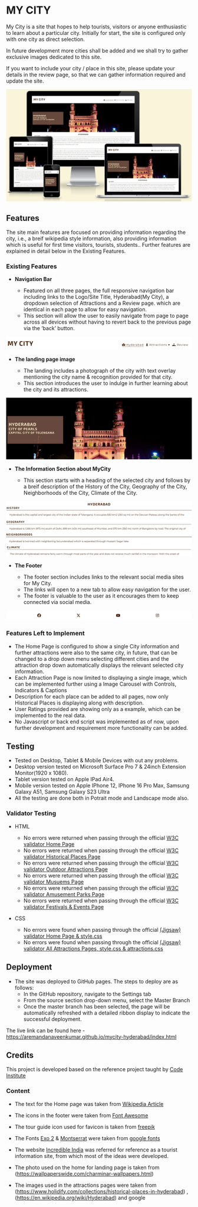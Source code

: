 # MY CITY

My City is a site that hopes to help tourists, visitors or anyone enthusiastic to learn about a particular city. Initially for start, the site is configured only with one city as direct selection.

In future development more cities shall be added and we shall try to gather exclusive images dedicated to this site.

If you want to include your city / place in this site, please update your details in the review page, so that we can gather information required and update the site.

![Mockup Screenshot](docs/mockup_screenshot_home.jpeg)

## Features 

The site main features are focused on providing information regarding the city, i.e., a breif wikipedia style information, also providing information which is useful for first time visitors, tourists, students.. Further features are explained in detail below in the Existing Features.

### Existing Features

- __Navigation Bar__

  - Featured on all three pages, the full responsive navigation bar including links to the Logo/Site Title, Hyderabad(My City), a dropdown selection of Attractions and a Review page. which are identical in each page to allow for easy navigation.
  - This section will allow the user to easily navigate from page to page across all devices without having to revert back to the previous page via the ‘back’ button. 
  
![Navigation Bar Screenshot](docs/navigation_bar.png)

- __The landing page image__

  - The landing includes a photograph of the city with text overlay mentioning the city name & recognition provided for that city. 
  - This section introduces the user to indulge in further learning about the city and its attractions.

![Landing Page Screenshot](docs/landing_page.png)

- __The Information Section about MyCity__

  - This section starts with a heading of the selected city and follows by a breif description of the History of the City, Geography of the City, Neighborhoods of the City, Climate of the City.

![History Screenshot](docs/history.png)
![Geography Screenshot](docs/geography.png)
![Neighborhoods Screenshot](docs/neighborhoods.png)
![Climate Screenshot](docs/climate.png)

- __The Footer__ 

  - The footer section includes links to the relevant social media sites for My City. 
  - The links will open to a new tab to allow easy navigation for the user. 
  - The footer is valuable to the user as it encourages them to keep connected via social media.

![Footer](docs/footer.png)

### Features Left to Implement

- The Home Page is configured to show a single City information and further attractions were also to the same city, in future, that can be changed to a drop down menu selecting different cities and the attraction drop down automatically displays the relevant selected city information.
- Each Attraction Page is now limited to displaying a single image, which can be implemented further using a Image Carousel with Controls, Indicators & Captions
- Description for each place can be added to all pages, now only Historical Places is displaying along with description.
- User Ratings provided are showing only as a example, which can be implemented to the real data.
- No Javascript or back end script was implemented as of now, upon further development and requirement more functionality can be added.

## Testing 

- Tested on Desktop, Tablet & Mobile Devices with out any problems.
- Desktop version tested on Microsoft Surface Pro 7 & 24inch Extension Monitor(1920 x 1080).
- Tablet version tested on Apple IPad Air4.
- Mobile version tested on Apple IPhone 12, IPhone 16 Pro Max, Samsung Galaxy A51, Samsung Galaxy S23 Ultra
- All the testing are done both in Potrait mode and Landscape mode also.


### Validator Testing 

- HTML

  - No errors were returned when passing through the official [W3C validator Home Page](https://validator.w3.org/nu/?doc=https%3A%2F%2Faremandanaveenkumar.github.io%2Fmycity-hyderabad%2Findex.html)
  - No errors were returned when passing through the official [W3C validator Historical Places Page](https://validator.w3.org/nu/?doc=https%3A%2F%2Faremandanaveenkumar.github.io%2Fmycity-hyderabad%2Fhistoricalplaces.html)
  - No errors were returned when passing through the official [W3C validator Outdoor Attractions Page](https://validator.w3.org/nu/?doc=https%3A%2F%2Faremandanaveenkumar.github.io%2Fmycity-hyderabad%2Foutdoorattractions.html)
  - No errors were returned when passing through the official [W3C validator Musuems Page](https://validator.w3.org/nu/?doc=https%3A%2F%2Faremandanaveenkumar.github.io%2Fmycity-hyderabad%2Fmusuems.html)
  - No errors were returned when passing through the official [W3C validator Amusement Parks Page](https://validator.w3.org/nu/?doc=https%3A%2F%2Faremandanaveenkumar.github.io%2Fmycity-hyderabad%2Famusementparks.html)
  - No errors were returned when passing through the official [W3C validator Festivals & Events Page](https://validator.w3.org/nu/?doc=https%3A%2F%2Faremandanaveenkumar.github.io%2Fmycity-hyderabad%2Ffestivalsandevents.html)


- CSS

  - No errors were found when passing through the official [(Jigsaw) validator  Home Page & style.css](https://jigsaw.w3.org/css-validator/validator?uri=https%3A%2F%2Faremandanaveenkumar.github.io%2Fmycity-hyderabad%2Findex.html&profile=css3svg&usermedium=all&warning=1&vextwarning=&lang=en)
  - No errors were found when passing through the official [(Jigsaw) validator  All Attractions Pages, style.css & attractions.css](https://jigsaw.w3.org/css-validator/validator?uri=https%3A%2F%2Faremandanaveenkumar.github.io%2Fmycity-hyderabad%2Fhistoricalplaces.html&profile=css3svg&usermedium=all&warning=1&vextwarning=&lang=en)


## Deployment

- The site was deployed to GitHub pages. The steps to deploy are as follows: 
  - In the GitHub repository, navigate to the Settings tab 
  - From the source section drop-down menu, select the Master Branch
  - Once the master branch has been selected, the page will be automatically refreshed with a detailed ribbon display to indicate the successful deployment. 

The live link can be found here - https://aremandanaveenkumar.github.io/mycity-hyderabad/index.html


## Credits 

This project is developed based on the reference project taught by [Code Institute](https://codeinstitute.net/global/)

### Content 

- The text for the Home page was taken from [Wikipedia Article](https://en.wikipedia.org/wiki/Hyderabad)
- The icons in the footer were taken from [Font Awesome](https://fontawesome.com/)
 
- The tour guide icon used for favicon is taken from [freepik](https://www.freepik.com/icon/tour-guide_9675725) 
- The Fonts [Exo 2](https://fonts.google.com/specimen/Exo+2) & [Montserrat](https://fonts.google.com/specimen/Montserrat) were taken from [google fonts](https://fonts.google.com)
- The website [Incredible India](https://www.incredibleindia.gov.in/en/telangana) was referred for reference as a tourist information site, from which most of the ideas were developed.
- The photo used on the home for landing page is taken from (https://wallpaperswide.com/charminar-wallpapers.html)
- The images used in the attractions pages were taken from (https://www.holidify.com/collections/historical-places-in-hyderabad) , (https://en.wikipedia.org/wiki/Hyderabad) and google


